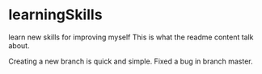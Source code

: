 # learningSkills
learn new skills for improving myself
This is what the readme content talk about.

Creating a new branch is quick and simple.
Fixed a bug in branch master.
